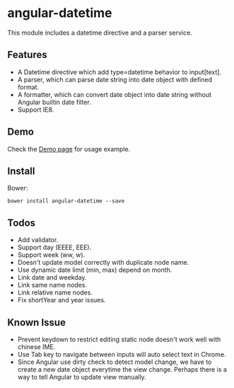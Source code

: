 angular-datetime
================
This module includes a datetime directive and a parser service.

Features
--------
* A Datetime directive which add type=datetime behavior to input[text].
* A parser, which can parse date string into date object with defined format.
* A formatter, which can convert date object into date string without Angular builtin date filter.
* Support IE8.

Demo
----
Check the [Demo page][demo] for usage example.

[demo]: https://rawgit.com/eight04/angular-datetime/master/demo.html

Install
-------
Bower:

	bower install angular-datetime --save

Todos
-----
* Add validator.
* Support day (EEEE, EEE).
* Support week (ww, w).
* Doesn't update model correctly with duplicate node name.
* Use dynamic date limit (min, max) depend on month.
* Link date and weekday.
* Link same name nodes.
* Link relative name nodes.
* Fix shortYear and year issues.

Known Issue
-----------
* Prevent keydown to restrict editing static node doesn't work well with chinese IME.
* Use Tab key to navigate between inputs will auto select text in Chrome.
* Since Angular use dirty check to detect model change, we have to create a new date object everytime the view change. Perhaps there is a way to tell Angular to update view manually.
